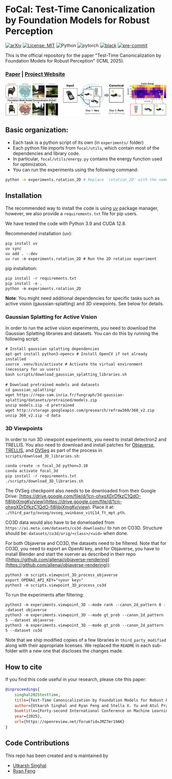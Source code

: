 # FoCal: Test-Time Canonicalization by Foundation Models for Robust Perception

[![arXiv](https://img.shields.io/badge/arXiv-2507.10375-b31b1b.svg)](https://arxiv.org/abs/2507.10375)
[![License: MIT](https://img.shields.io/badge/License-MIT-yellow.svg)](./LICENSE)
![Python](https://img.shields.io/badge/python-3.10%2B-blue)
![pytorch](https://img.shields.io/badge/PyTorch2.4+-ee4c2c?logo=pytorch&logoColor=white)
[![black](https://img.shields.io/badge/Code%20Style-Black-black.svg?labelColor=gray)](https://black.readthedocs.io/en/stable/)
[![pre-commit](https://img.shields.io/badge/Pre--commit-enabled-brightgreen?logo=pre-commit&logoColor=white)](https://github.com/pre-commit/pre-commit)


This is the official repository for the paper "Test-Time Canonicalization by Foundation Models for Robust Perception" (ICML 2025).

### [Paper](https://arxiv.org/abs/2507.10375) | [Project Website](https://utkarsh.ai/projects/focal)

![FoCal](media/focal_teaser.png)

## Basic organization:
- Each task is a python script of its own (in `experiments/` folder)
- Each python file imports from `focal/utils`, which contain most of the dependencies and library code.
- In particular, `focal/utils/energy.py` contains the energy function used for optimization.
- You can run the experiments using the following command:

```bash
python -m experiments.rotation_2D # Replace `rotation_2D` with the name of the task you want to run.
```

## Installation
The recommended way to install the code is using [uv](https://github.com/astral-sh/uv) package manager, however, we also provide a `requirements.txt` file for pip users.

We have tested the code with Python 3.9 and CUDA 12.8.

Recommended installation (uv):
```
pip install uv
uv sync
uv add . --dev
uv run -m experiments.rotation_2D # Run the 2D rotation experiment
```

pip installation:
```
pip install -r requirements.txt
pip install -e .
python -m experiments.rotation_2D
```

**Note**: You might need additional dependencies for specific tasks such as active vision (gaussian-splatting) and 3D viewpoints. See below for details.

### Gaussian Splatting for Active Vision
In order to run the active vision experiments, you need to download the Gaussian Splatting libraries and datasets. You can do this by running the following script:

```
# Install gaussian splatting dependencies
apt-get install python3-opencv # Install OpenCV if not already installed
source .venv/bin/activate # Activate the virtual environment (necessary for uv users)
bash scripts/download_gaussian_splatting_libraries.sh

# Download pretrained models and datasets
cd gaussian_splatting/
wget https://repo-sam.inria.fr/fungraph/3d-gaussian-splatting/datasets/pretrained/models.zip
unzip models.zip -d pretrained
wget http://storage.googleapis.com/gresearch/refraw360/360_v2.zip
unzip 360_v2.zip -d data
```

### 3D Viewpoints
In order to run 3D viewpoint experiments, you need to install detectron2 and TRELLIS. You also need to download and install patches for [Objaverse](https://github.com/allenai/objaverse-xl/tree/main), [TRELLIS](https://github.com/microsoft/TRELLIS.git), and [OVSeg](https://github.com/facebookresearch/ov-seg/tree/main) as part of the process in `scripts/download_3D_libraries.sh`:

```
conda create -n focal_3d python=3.10
conda activate focal_3d
pip install -r requirements.txt
./scripts/download_3D_libraries.sh
```

The OVSeg checkpoint also needs to be downloaded from their Google Drive: [https://drive.google.com/file/d/1cn-ohxgXDrDfkzC1QdO-fi8IjbjXmgKy/view](https://drive.google.com/file/d/1cn-ohxgXDrDfkzC1QdO-fi8IjbjXmgKy/view). Place it at: `./third_party/ovseg/ovseg_swinbase_vitL14_ft_mpt.pth`.

CO3D data would also have to be donwloaded from `https://ai.meta.com/datasets/co3d-downloads/` to run on CO3D. Structure should be: `datasets/co3d/orig/<class>/<uid>` when done.

For both Objaverse and CO3D, the datasets need to be filtered. Note that for CO3D, you need to export an OpenAI key, and for Objaverse, you have to install Blender and start the xserver as described in their repo ([https://github.com/allenai/objaverse-rendering](https://github.com/allenai/objaverse-rendering)):
```
python3 -m scripts.viewpoint_3D_process_objaverse
export OPENAI_API_KEY="<your key>"
python3 -m scripts.viewpoint_3D_process_co3d
```

To run the experiments after filtering:
```
python3 -m experiments.viewpoint_3D --mode rank --canon_2d_pattern 0 --dataset objaverse
python3 -m experiments.viewpoint_3D --mode gt_prob --canon_2d_pattern 5 --dataset objaverse
python3 -m experiments.viewpoint_3D --mode gt_prob --canon_2d_pattern 5 --dataset co3d 
```

Note that we ship modified copies of a few libraries in `third_party_modified` along with their appropriate licenses. We replaced the `README` in each sub-folder with a new one that discloses the changes made.

## How to cite

If you find this code useful in your research, please cite this paper:

```bibtex
@inproceedings{
    singhal2025testtime,
    title={Test-Time Canonicalization by Foundation Models for Robust Perception},
    author={Utkarsh Singhal and Ryan Feng and Stella X. Yu and Atul Prakash},
    booktitle={Forty-second International Conference on Machine Learning},
    year={2025},
    url={https://openreview.net/forum?id=JMZ7mr19AK}
}
```

## Code Contributions

This repo has been created and is maintained by

- [Utkarsh Singhal](https://utkarsh.ai)
- [Ryan Feng](https://websites.umich.edu/~rtfeng/)
